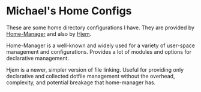 # Michael's Home Configs

These are some home directory configurations I have.  They are provided by [Home-Manager](https://github.com/nix-community/home-manager) and also by [Hjem](https://github.com/feel-co/hjem).

Home-Manager is a well-known and widely used for a variety of user-space management and configurations.  Provides a lot of modules and options for declarative management.

Hjem is a newer, simpler version of file linking.  Useful for providing only declarative and collected dotfile management without the overhead, complexity, and potential breakage that home-manager has.